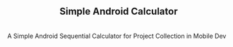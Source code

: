 <h2 align='center'>Simple Android Calculator<br><sub align='center'></sub></h2>
<br>
A Simple Android Sequential Calculator for Project Collection in Mobile Dev

<h2 align='center'></h2>
<br>

